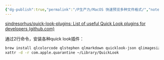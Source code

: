 ```yaml
---
{"dg-publish":true,"permalink":"/P生产力/MacOS 快速预览多种文件格式/","noteIcon":"","created":"2024-04-18T16:56:57.299+08:00","updated":"2024-04-24T00:48:10.000+08:00"}
---
```



[sindresorhus/quick-look-plugins: List of useful Quick Look plugins for developers (github.com)](https://github.com/sindresorhus/quick-look-plugins)

通过2行命令，安装各种quick look插件：

```bash
brew install qlcolorcode qlstephen qlmarkdown quicklook-json qlimagesize suspicious-package apparency quicklookase qlvideo
xattr -d -r com.apple.quarantine ~/Library/QuickLook
```
